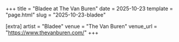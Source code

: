 +++
title = "Bladee at The Van Buren"
date = 2025-10-23
template = "page.html"
slug = "2025-10-23-bladee"

[extra]
artist = "Bladee"
venue = "The Van Buren"
venue_url = "https://www.thevanburen.com/"
+++
